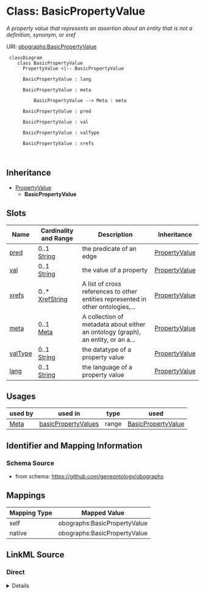 

# Class: BasicPropertyValue


_A property value that represents an assertion about an entity that is not a definition, synonym, or xref_





URI: [obographs:BasicPropertyValue](https://github.com/geneontology/obographs/BasicPropertyValue)




```{mermaid}
 classDiagram
    class BasicPropertyValue
      PropertyValue <|-- BasicPropertyValue
      
      BasicPropertyValue : lang
        
      BasicPropertyValue : meta
        
          BasicPropertyValue --> Meta : meta
        
      BasicPropertyValue : pred
        
      BasicPropertyValue : val
        
      BasicPropertyValue : valType
        
      BasicPropertyValue : xrefs
        
      
```





## Inheritance
* [PropertyValue](PropertyValue.md)
    * **BasicPropertyValue**



## Slots

| Name | Cardinality and Range | Description | Inheritance |
| ---  | --- | --- | --- |
| [pred](pred.md) | 0..1 <br/> [String](String.md) | the predicate of an edge | [PropertyValue](PropertyValue.md) |
| [val](val.md) | 0..1 <br/> [String](String.md) | the value of a property | [PropertyValue](PropertyValue.md) |
| [xrefs](xrefs.md) | 0..* <br/> [XrefString](XrefString.md) | A list of cross references to other entities represented in other ontologies,... | [PropertyValue](PropertyValue.md) |
| [meta](meta.md) | 0..1 <br/> [Meta](Meta.md) | A collection of metadata about either an ontology (graph), an entity, or an a... | [PropertyValue](PropertyValue.md) |
| [valType](valType.md) | 0..1 <br/> [String](String.md) | the datatype of a property value | [PropertyValue](PropertyValue.md) |
| [lang](lang.md) | 0..1 <br/> [String](String.md) | the language of a property value | [PropertyValue](PropertyValue.md) |





## Usages

| used by | used in | type | used |
| ---  | --- | --- | --- |
| [Meta](Meta.md) | [basicPropertyValues](basicPropertyValues.md) | range | [BasicPropertyValue](BasicPropertyValue.md) |






## Identifier and Mapping Information







### Schema Source


* from schema: https://github.com/geneontology/obographs





## Mappings

| Mapping Type | Mapped Value |
| ---  | ---  |
| self | obographs:BasicPropertyValue |
| native | obographs:BasicPropertyValue |





## LinkML Source

<!-- TODO: investigate https://stackoverflow.com/questions/37606292/how-to-create-tabbed-code-blocks-in-mkdocs-or-sphinx -->

### Direct

<details>
```yaml
name: BasicPropertyValue
description: A property value that represents an assertion about an entity that is
  not a definition, synonym, or xref
from_schema: https://github.com/geneontology/obographs
is_a: PropertyValue

```
</details>

### Induced

<details>
```yaml
name: BasicPropertyValue
description: A property value that represents an assertion about an entity that is
  not a definition, synonym, or xref
from_schema: https://github.com/geneontology/obographs
is_a: PropertyValue
attributes:
  pred:
    name: pred
    description: the predicate of an edge
    from_schema: https://github.com/geneontology/obographs
    rank: 1000
    slot_uri: rdf:predicate
    alias: pred
    owner: BasicPropertyValue
    domain_of:
    - Edge
    - SynonymPropertyValue
    - PropertyValue
    - SynonymTypeDefinition
    range: string
  val:
    name: val
    description: the value of a property
    from_schema: https://github.com/geneontology/obographs
    aliases:
    - value
    rank: 1000
    slot_uri: rdf:object
    alias: val
    owner: BasicPropertyValue
    domain_of:
    - PropertyValue
    range: string
  xrefs:
    name: xrefs
    description: A list of cross references to other entities represented in other
      ontologies, vocabularies, databases, or websites. The semantics of xrefs are
      intentionally weak, and most closely align with rdfs:seeAlso
    from_schema: https://github.com/geneontology/obographs
    exact_mappings:
    - oio:hasDbXref
    close_mappings:
    - rdfs:seeAlso
    rank: 1000
    multivalued: true
    alias: xrefs
    owner: BasicPropertyValue
    domain_of:
    - Meta
    - PropertyValue
    range: XrefString
  meta:
    name: meta
    description: A collection of metadata about either an ontology (graph), an entity,
      or an axiom
    from_schema: https://github.com/geneontology/obographs
    aliases:
    - annotations
    rank: 1000
    alias: meta
    owner: BasicPropertyValue
    domain_of:
    - GraphDocument
    - Graph
    - Node
    - Edge
    - PropertyValue
    - Axiom
    range: Meta
  valType:
    name: valType
    description: the datatype of a property value
    from_schema: https://github.com/geneontology/obographs
    aliases:
    - value type
    - datatype
    rank: 1000
    alias: valType
    owner: BasicPropertyValue
    domain_of:
    - PropertyValue
    range: string
  lang:
    name: lang
    description: the language of a property value
    from_schema: https://github.com/geneontology/obographs
    rank: 1000
    alias: lang
    owner: BasicPropertyValue
    domain_of:
    - PropertyValue
    range: string

```
</details>